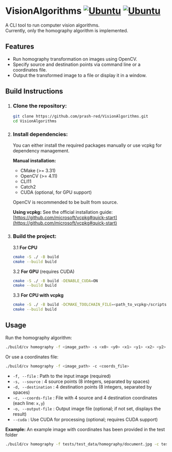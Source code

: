 # VisionAlgorithms [![Ubuntu](https://github.com/prash-red/VisionAlgorithms/actions/workflows/ci.yml/badge.svg)](https://github.com/prash-red/VisionAlgorithms/actions/workflows/ci.yml) [![Ubuntu](https://github.com/prash-red/VisionAlgorithms/actions/workflows/ci-with-cuda.yml/badge.svg)](https://github.com/prash-red/VisionAlgorithms/actions/workflows/ci-with-cuda.yml)

A CLI tool to run computer vision algorithms.  
Currently, only the homography algorithm is implemented.

## Features

- Run homography transformation on images using OpenCV.
- Specify source and destination points via command line or a coordinates file.
- Output the transformed image to a file or display it in a window.

## Build Instructions

1. ### Clone the repository:
   ```bash
   git clone https://github.com/prash-red/VisionAlgorithms.git
   cd VisionAlgorithms
   ```

2. ### Install dependencies:
   You can either install the required packages manually or use vcpkg for dependency management.

   **Manual installation:**
    - CMake (\>= 3.31)
    - OpenCV (\>= 4.11)
    - CLI11
    - Catch2
    - CUDA (optional, for GPU support)

   OpenCV is recommended to be built from source.

   **Using vcpkg:**
   See the official installation
   guide: [https://github.com/microsoft/vcpkg#quick-start](https://github.com/microsoft/vcpkg#quick-start)

3. ### Build the project:
   3.1 **For CPU**
   ```bash
   cmake -S ./ -B build
   cmake --build build   
   ```
   3.2 **For GPU** (requires CUDA)
    ```bash
    cmake -S ./ -B build -DENABLE_CUDA=ON
    cmake --build build
    ```
   3.3 **For CPU with vcpkg**
    ```bash
    cmake -S ./ -B build -DCMAKE_TOOLCHAIN_FILE=<path_to_vcpkg>/scripts/buildsystems/vcpkg.cmake
    cmake --build build
    ```

## Usage

Run the homography algorithm:

```bash
./build/cv homography -f <image_path> -s <x0> <y0> <x1> <y1> <x2> <y2> <x3> <y3> -d <x0'> <y0'> <x1'> <y1'> <x2'> <y2'> <x3'> <y3'>
```

Or use a coordinates file:

```bash
./build/cv homography -f <image_path> -c <coords_file>
```

- `-f, --file` : Path to the input image (required)
- `-s, --source` : 4 source points (8 integers, separated by spaces)
- `-d, --destination` : 4 destination points (8 integers, separated by spaces)
- `-c, --coords-file` : File with 4 source and 4 destination coordinates (each line: `x,y`)
- `-o, --output-file` : Output image file (optional; if not set, displays the result)
- `--cuda` : Use CUDA for processing (optional; requires CUDA support)

**Example:**
An example image with coordinates has been provided in the test folder

```bash
./build/cv homography -f tests/test_data/homography/document.jpg -c tests/test_data/homography/coords.txt 
```
